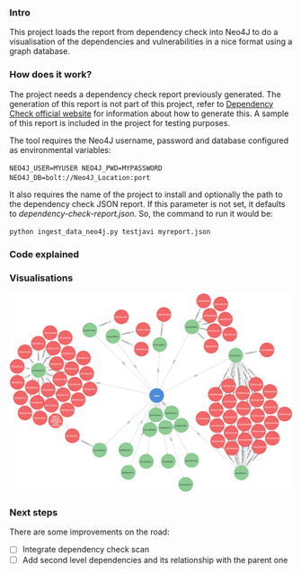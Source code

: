 ### Intro

This project loads the report from dependency check into Neo4J to do a visualisation of the dependencies and vulnerabilities in a nice format using a graph database.



### How does it work?

The project needs a dependency check report previously generated. The generation of this report is not part of this project, refer to [Dependency Check official website](https://jeremylong.github.io/DependencyCheck/) for information about how to generate this. A sample of this report is included in the project for testing purposes.

The tool requires the Neo4J username, password and database configured as environmental variables:

`NEO4J_USER=MYUSER
NEO4J_PWD=MYPASSWORD
NEO4J_DB=bolt://Neo4J_Location:port`



It also requires the name of the project to install and optionally the path to the dependency check JSON report. If this parameter is not set, it defaults to *dependency-check-report.json*. So, the command to run it would be:

`python ingest_data_neo4j.py testjavi myreport.json`



### Code explained

### Visualisations

![](images/neo4j_display.png)

### Next steps

There are some improvements on the road:

- [ ] Integrate dependency check scan
- [ ] Add second level dependencies and its relationship with the parent one
